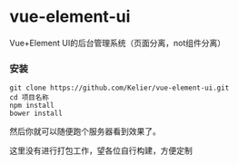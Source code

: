 # vue-element-ui
Vue+Element UI的后台管理系统（页面分离，not组件分离）

### 安装
```
git clone https://github.com/Kelier/vue-element-ui.git
cd 项目名称
npm install
bower install
```

然后你就可以随便跑个服务器看到效果了。

这里没有进行打包工作，望各位自行构建，方便定制
